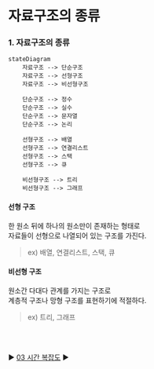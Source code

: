 # 자료구조의 종류

### 1. 자료구조의 종류

```mermaid
stateDiagram
    자료구조 --> 단순구조
    자료구조 --> 선형구조
    자료구조 --> 비선형구조

    단순구조 --> 정수
    단순구조 --> 실수
    단순구조 --> 문자열
    단순구조 --> 논리

    선형구조 --> 배열
    선형구조 --> 연결리스트
    선형구조 --> 스택
    선형구조 --> 큐

    비선형구조 --> 트리
    비선형구조 --> 그래프
```

#### 선형 구조

한 원소 뒤에 하나의 원소만이 존재하는 형태로  
자료들이 선형으로 나열되어 있는 구조를 가진다.

> ex) 배열, 연결리스트, 스택, 큐

#### 비선형 구조

원소간 다대다 관계를 가지는 구조로  
계층적 구조나 망형 구조를 표현하기에 적절하다.

> ex) 트리, 그래프

<br/>  
<br/>

:arrow_forward: [03 시간 복잡도](./03%20%EC%8B%9C%EA%B0%84%20%EB%B3%B5%EC%9E%A1%EB%8F%84.md) :arrow_forward:
